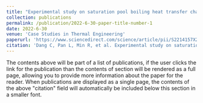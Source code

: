 ```yaml
---
title: "Experimental study on saturation pool boiling heat transfer characteristics of R245fa on the surface covered by sintered copper powder"
collection: publications
permalink: /publication/2022-6-30-paper-title-number-1
date: 2022-6-30
venue: 'Case Studies in Thermal Engineering'
paperurl: 'https://www.sciencedirect.com/science/article/pii/S2214157X22004695'
citation: 'Dang C, Pan L, Min R, et al. Experimental study on saturation pool boiling heat transfer characteristics of R245fa on the surface covered by sintered copper powder[J]. Case Studies in Thermal Engineering, 2022, 37: 102223.'
---
```


The contents above will be part of a list of publications, if the user clicks the link for the publication than the contents of section will be rendered as a full page, allowing you to provide more information about the paper for the reader. When publications are displayed as a single page, the contents of the above "citation" field will automatically be included below this section in a smaller font.
